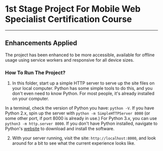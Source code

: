 # 1st Stage Project For Mobile Web Specialist Certification Course
---

## Enhancements Applied
The project has been enhanced to be more accessible, available for offline usage using service workers and responsive for all device sizes.

### How To Run The Project?

1. In this folder, start up a simple HTTP server to serve up the site files on your local computer. Python has some simple tools to do this, and you don't even need to know Python. For most people, it's already installed on your computer.

In a terminal, check the version of Python you have: `python -V`. If you have Python 2.x, spin up the server with `python -m SimpleHTTPServer 8000` (or some other port, if port 8000 is already in use.) For Python 3.x, you can use `python3 -m http.server 8000`. If you don't have Python installed, navigate to Python's [website](https://www.python.org/) to download and install the software.

2. With your server running, visit the site: `http://localhost:8000`, and look around for a bit to see what the current experience looks like.

